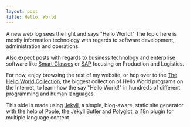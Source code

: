```yaml
---
layout: post
title: Hello, World
---
```


A new web log sees the light and says "Hello World!" The topic here is mostly information technology with regards to software development, administration and operations.

Also expect posts with regards to business technology and enterprise software like [Smart Glasses](https://www.google.com/glass/start/) or [SAP](http://www.sap.com/) focusing on Production and Logistics. 

For now, enjoy browsing the rest of my website, or hop over to the [The Hello World Collection](http://www.roesler-ac.de/wolfram/hello.htm), the biggest collection of Hello World programs on the Internet, to learn how the say "Hello World!" in hundreds of different programming and human languages.

This side is made using [Jekyll](http://jekyllrb.com/), a simple, blog-aware, static site generator with the help of [Poole](http://getpoole.com/), the Jekyll Butler and [Polyglot](http://untra.github.io/polyglot/), a i18n plugin for multiple language content.
